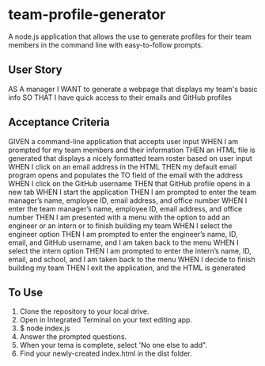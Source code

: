# team-profile-generator
A node.js application that allows the use to generate profiles for their team members in the command line with easy-to-follow prompts. 

## User Story  
AS A manager
I WANT to generate a webpage that displays my team's basic info
SO THAT I have quick access to their emails and GitHub profiles

## Acceptance Criteria  
GIVEN a command-line application that accepts user input
WHEN I am prompted for my team members and their information
THEN an HTML file is generated that displays a nicely formatted team roster based on user input
WHEN I click on an email address in the HTML
THEN my default email program opens and populates the TO field of the email with the address
WHEN I click on the GitHub username
THEN that GitHub profile opens in a new tab
WHEN I start the application
THEN I am prompted to enter the team manager’s name, employee ID, email address, and office number
WHEN I enter the team manager’s name, employee ID, email address, and office number
THEN I am presented with a menu with the option to add an engineer or an intern or to finish building my team
WHEN I select the engineer option
THEN I am prompted to enter the engineer’s name, ID, email, and GitHub username, and I am taken back to the menu
WHEN I select the intern option
THEN I am prompted to enter the intern’s name, ID, email, and school, and I am taken back to the menu
WHEN I decide to finish building my team
THEN I exit the application, and the HTML is generated


## To Use  
1. Clone the repository to your local drive. 
2. Open in Integrated Terminal on your text editing app.
3. $ node index.js
4. Answer the prompted questions.
5. When your tema is complete, select 'No one else to add".
6. Find your newly-created index.html in the dist folder. 

